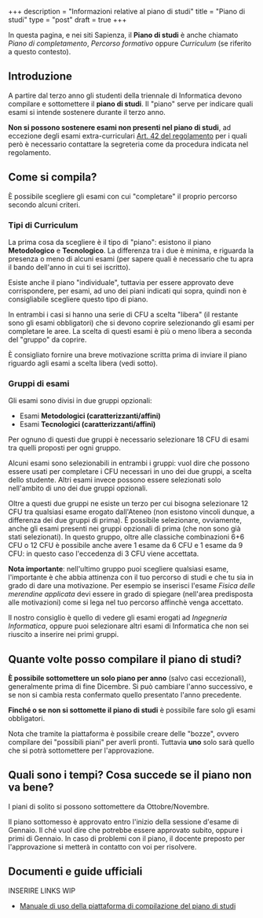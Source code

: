 +++
description = "Informazioni relative al piano di studi"
title = "Piano di studi"
type = "post"
draft = true
+++

In questa pagina, e nei siti Sapienza, il **Piano di studi** è anche chiamato
_Piano di completamento_, _Percorso formativo_ oppure _Curriculum_ (se riferito
a questo contesto).

## Introduzione

A partire dal terzo anno gli studenti della triennale di Informatica devono
compilare e sottomettere il **piano di studi**. Il "piano" serve per indicare
quali esami si intende sostenere durante il terzo anno.

**Non si possono sostenere esami non presenti nel piano di studi**, ad eccezione
degli esami extra-curriculari
[Art. 42 del regolamento](https://www.uniroma1.it/it/content/esami-di-profitto-extracurriculari-ex-art-6-del-rd-n-126938)
per i quali però è necessario contattare la segreteria come da procedura
indicata nel regolamento.

## Come si compila?

È possibile scegliere gli esami con cui "completare" il proprio percorso secondo
alcuni criteri.

### Tipi di Curriculum

La prima cosa da scegliere è il tipo di "piano": esistono il piano **Metodologico**
e **Tecnologico**. La differenza tra i due è minima, e riguarda la presenza o
meno di alcuni esami (per sapere quali è necessario che tu apra il bando
dell'anno in cui ti sei iscritto).

Esiste anche il piano "individuale", tuttavia per essere approvato deve
corrispondere, per esami, ad uno dei piani indicati qui sopra, quindi non è
consigliabile scegliere questo tipo di piano.

In entrambi i casi si hanno una serie di CFU a scelta "libera" (il restante
sono gli esami obbligatori) che si devono coprire selezionando gli esami per
completare le aree. La scelta di questi esami è più o meno libera a seconda del
"gruppo" da coprire. 

È consigliato fornire una breve motivazione scritta prima di inviare il piano
riguardo agli esami a scelta libera (vedi sotto).

### Gruppi di esami

Gli esami sono divisi in due gruppi opzionali:

* Esami **Metodologici (caratterizzanti/affini)**
* Esami **Tecnologici (caratterizzanti/affini)**

Per ognuno di questi due gruppi è necessario selezionare 18 CFU di esami tra
quelli proposti per ogni gruppo.

Alcuni esami sono selezionabili in entrambi i gruppi: vuol dire che possono
essere usati per completare i CFU necessari in uno dei due gruppi, a scelta
dello studente. Altri esami invece possono essere selezionati solo nell'ambito
di uno dei due gruppi opzionali.

Oltre a questi due gruppi ne esiste un terzo per cui bisogna selezionare 12 CFU
tra qualsiasi esame erogato dall'Ateneo (non esistono vincoli dunque, a
differenza dei due gruppi di prima). È possibile selezionare, ovviamente, anche
gli esami presenti nei gruppi opzionali di prima (che non sono già stati
selezionati). In questo gruppo, oltre alle classiche combinazioni 6+6 CFU o 12
CFU è possibile anche avere 1 esame da 6 CFU e 1 esame da 9 CFU: in questo caso
l'eccedenza di 3 CFU viene accettata.

**Nota importante**: nell'ultimo gruppo puoi scegliere qualsiasi esame,
l'importante è che abbia attinenza con il tuo percorso di studi e che tu sia in
grado di dare una motivazione. Per esempio se inserisci l'esame
*Fisica delle merendine applicata* devi essere in grado di spiegare (nell'area
predisposta alle motivazioni) come si lega nel tuo percorso affinchè venga
accettato.  

Il nostro consiglio è quello di vedere gli esami erogati ad
_Ingegneria Informatica_, oppure puoi selezionare altri esami di Informatica che
non sei riuscito a inserire nei primi gruppi.

## Quante volte posso compilare il piano di studi?

**È possibile sottomettere un solo piano per anno** (salvo casi eccezionali),
generalmente prima di fine Dicembre. Si può cambiare l'anno successivo, e se non
si cambia resta confermato quello presentato l'anno precedente.

**Finché o se non si sottomette il piano di studi** è possibile fare solo gli
esami obbligatori.

Nota che tramite la piattaforma è possibile creare delle "bozze", ovvero
compilare dei "possibili piani" per averli pronti. Tuttavia **uno** solo sarà
quello che si potrà sottomettere per l'approvazione.

## Quali sono i tempi? Cosa succede se il piano non va bene?

I piani di solito si possono sottomettere da Ottobre/Novembre.

Il piano sottomesso è approvato entro l'inizio della sessione d'esame di Gennaio.
Il ché vuol dire che potrebbe essere approvato subito, oppure i primi di Gennaio.
In caso di problemi con il piano, il docente preposto per l'approvazione si
metterà in contatto con voi per risolvere.

## Documenti e guide ufficiali

INSERIRE LINKS WIP
* [Manuale di uso della piattaforma di compilazione del piano di studi](https://corsidilaurea.uniroma1.it/sites/default/files/percorsoformativo_manuale_08112018_0.pdf)
